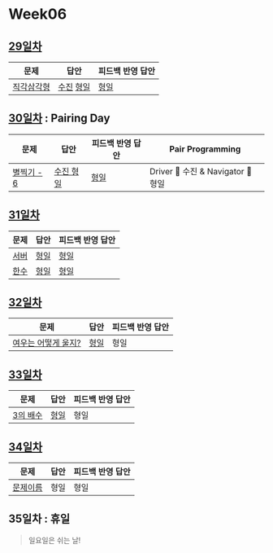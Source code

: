 # Week06

## [29일차](Day29)

| 문제                                               | 답안                                                    | 피드백 반영 답안                    |
| -------------------------------------------------- | ------------------------------------------------------- | ----------------------------------- |
| [직각삼각형](https://www.acmicpc.net/problem/4153) | [수진](Day29/bj4153_ksj.js) [형일](Day29/bj4153_jhi.js) | [형일](Day29/bj4153_jhi_fb.js) |

## [30일차](Day30) : Pairing Day

| 문제                                               | 답안                                 | 피드백 반영 답안                        | Pair Programming                   |
| -------------------------------------------------- | ------------------------------------ | --------------------------------------- | ---------------------------------- |
| [별찍기 - 6](https://www.acmicpc.net/problem/2443) | [수진 형일](Day30/bj2443_ksj_jhi.js) | [형일](Day30/bj2443_ksj_jhi_fb.js) | Driver 🚗 수진 & Navigator 🧭 형일 |

## [31일차](Day31)

| 문제                                          | 답안                         | 피드백 반영 답안                |
| --------------------------------------------- | ---------------------------- | ------------------------------- |
| [서버](https://www.acmicpc.net/problem/10409) | [형일](Day31/bj10409_jhi.js) | [형일](Day31/bj10409_jhi_fb.js) |
| [한수](https://www.acmicpc.net/problem/1065)  | [형일](Day31/bj1065_jhi.js)  | [형일](Day31/bj1065_jhi_fb.js)  |

## [32일차](Day32)

| 문제                                                        | 답안                        | 피드백 반영 답안 |
| ----------------------------------------------------------- | --------------------------- | ---------------- |
| [여우는 어떻게 울지?](https://www.acmicpc.net/problem/9536) | [형일](Day32/bj9536_jhi.js) | 형일             |

## [33일차](Day33)

| 문제                                             | 답안                        | 피드백 반영 답안 |
| ------------------------------------------------ | --------------------------- | ---------------- |
| [3의 배수](https://www.acmicpc.net/problem/1769) | [형일](Day33/bj1769_jhi.js) | 형일             |

## [34일차](Day34)

| 문제                 | 답안 | 피드백 반영 답안 |
| -------------------- | ---- | ---------------- |
| [문제이름](문제링크) | 형일 | 형일             |

## 35일차 : 휴일

> 일요일은 쉬는 날!
